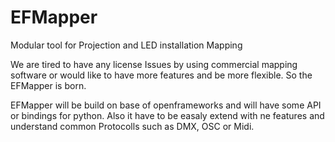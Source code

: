 # EFMapper
Modular tool for Projection and LED installation Mapping 

We are tired to have any license Issues by using commercial mapping software or would like to have more features and be more flexible.
So the EFMapper is born.

EFMapper will be build on base of openframeworks and will have some API or bindings for python. Also it have to be easaly extend with ne features and understand common Protocolls such as DMX, OSC or Midi.
